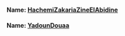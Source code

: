 #### Name: [HachemiZakariaZineElAbidine](https://github.com/HachemiZakariaZineElAbidine)
#### Name: [YadounDouaa](https://github.com/YadounDouaa)
